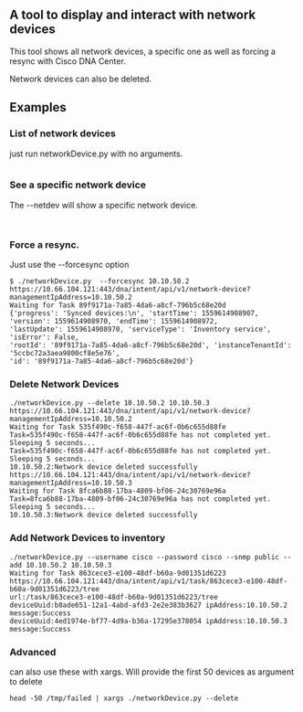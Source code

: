 ## A tool to display and interact with network devices
This tool shows all network devices, a specific one as well as forcing a resync with Cisco DNA Center.

Network devices can also be deleted.

## Examples

### List of network devices
just run networkDevice.py with no arguments.

```buildoutcfg

```

### See a specific network device
The --netdev <ip> will show a specific network device.

```buildoutcfg


```

### Force a resync.
Just use the --forcesync <ip> option

```buildoutcfg
$ ./networkDevice.py  --forcesync 10.10.50.2  
https://10.66.104.121:443/dna/intent/api/v1/network-device?managementIpAddress=10.10.50.2
Waiting for Task 89f9171a-7a85-4da6-a8cf-796b5c68e20d
{'progress': 'Synced devices:\n', 'startTime': 1559614908907, 'version': 1559614908970, 'endTime': 1559614908972, 
'lastUpdate': 1559614908970, 'serviceType': 'Inventory service', 'isError': False, 
'rootId': '89f9171a-7a85-4da6-a8cf-796b5c68e20d', 'instanceTenantId': '5ccbc72a3aea9800cf8e5e76', 
'id': '89f9171a-7a85-4da6-a8cf-796b5c68e20d'}
```

### Delete Network Devices
```buildoutcfg
./networkDevice.py --delete 10.10.50.2 10.10.50.3
https://10.66.104.121:443/dna/intent/api/v1/network-device?managementIpAddress=10.10.50.2
Waiting for Task 535f490c-f658-447f-ac6f-0b6c655d88fe
Task=535f490c-f658-447f-ac6f-0b6c655d88fe has not completed yet. Sleeping 5 seconds...
Task=535f490c-f658-447f-ac6f-0b6c655d88fe has not completed yet. Sleeping 5 seconds...
10.10.50.2:Network device deleted successfully
https://10.66.104.121:443/dna/intent/api/v1/network-device?managementIpAddress=10.10.50.3
Waiting for Task 8fca6b88-17ba-4809-bf06-24c30769e96a
Task=8fca6b88-17ba-4809-bf06-24c30769e96a has not completed yet. Sleeping 5 seconds...
10.10.50.3:Network device deleted successfully

```

### Add Network Devices to inventory
```buildoutcfg
./networkDevice.py --username cisco --password cisco --snmp public --add 10.10.50.2 10.10.50.3 
Waiting for Task 863cece3-e100-48df-b60a-9d01351d6223
https://10.66.104.121:443/dna/intent/api/v1/task/863cece3-e100-48df-b60a-9d01351d6223/tree
url:/task/863cece3-e100-48df-b60a-9d01351d6223/tree
deviceUuid:b8ade651-12a1-4abd-afd3-2e2e383b3627 ipAddress:10.10.50.2 message:Success
deviceUuid:4ed1974e-bf77-4d9a-b36a-17295e378054 ipAddress:10.10.50.3 message:Success
```
### Advanced
can also use these with xargs.  Will provide the first 50 devices as argument to delete
```
head -50 /tmp/failed | xargs ./networkDevice.py --delete
```
